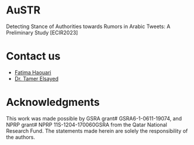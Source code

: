 # AuSTR
Detecting Stance of Authorities towards Rumors in Arabic Tweets: A Preliminary Study [ECIR2023]


# Contact us
- [Fatima Haouari](mailto:200159617@qu.edu.qa)
- [Dr. Tamer Elsayed](mailto:telsayed@qu.edu.qa)

# Acknowledgments
This work was made possible by GSRA grant\# GSRA6-1-0611-19074, and NPRP grant\# NPRP 11S-1204-170060GSRA from the Qatar National Research Fund. The statements made herein are solely the responsibility of the authors.
